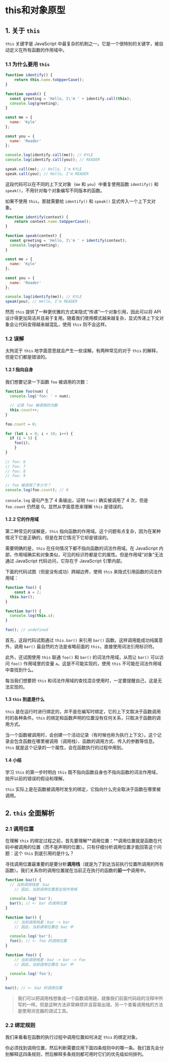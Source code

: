 # this和对象原型

## 1. 关于 `this`

`this` 关键字是 JavaScript 中最复杂的机制之一。它是一个很特别的关键字，被自动定义在所有函数的作用域中。

### 1.1 为什么要用 `this`

``` javascript
function identify() {
	return this.name.toUpperCase();
}
 
function speak() {
  const greeting = 'Hello, I\'m ' + identify.call(this);
  console.log(greeting);
}
 
const me = {
  name: 'Kyle'
};
 
const you = {
  name: 'Reader'
};
 
console.log(identify.call(me)); // KYLE
console.log(identify.call(you)); // READER
 
speak.call(me); // Hello, I'm KYLE
speak.call(you); // Hello, I'm READER
```

这段代码可以在不同的上下文对象（`me` 和 `you`）中重复使用函数 `identify()` 和 `speak()`，不用针对每个对象编写不同版本的函数。

如果不使用 `this`，那就需要给 `identify()` 和 `speak()` 显式传入一个上下文对象。

``` javascript
function identify(context) {
	return context.name.toUpperCase();
}
 
function speak(context) {
  const greeting = 'Hello, I\'m ' + identify(context);
  console.log(greeting);
}
 
const me = {
  name: 'Kyle'
};
 
const you = {
  name: 'Reader'
};
 
console.log(identify(me)); // KYLE
speak(you); // Hello, I'm READER
```

然而 `this` 提供了一种更优雅的方式来隐式“传递”一个对象引用，因此可以将 API 设计得更加简洁并且易于复用。随着我们使用模式越来越复杂，显式传递上下文对象会让代码变得越来越混乱，使用 `this` 则不会这样。

### 1.2 误解

太拘泥于 `this` 地字面意思就会产生一些误解。有两种常见的对于 `this` 的解释，但是它们都是错误的。

#### 1.2.1 指向自身

我们想要记录一下函数 `foo` 被调用的次数：

``` javascript
function foo(num) {
  console.log('foo: ' + num);
 
  // 记录 foo 被调用的次数
  this.count++;
}
 
foo.count = 0;
 
for (let i = 0; i < 10; i++) {
  if (i > 5) {
    foo(i);
	}
}
 
// foo: 6
// foo: 7
// foo: 8
// foo: 9
 
// foo 被调用了多少次？
console.log(foo.count); // 0
```

`console.log` 语句产生了 4 条输出，证明 `foo()` 确实被调用了 4 次，但是 `foo.count` 仍然是 0。显然从字面意思来理解 `this` 是错误的。

#### 1.2.2 它的作用域

第二种常见的误解是，`this` 指向函数的作用域。这个问题有点复杂，因为在某种情况下它是正确的，但是在其它情况下它却是错误的。

需要明确的是，`this` 在任何情况下都不指向函数的词法作用域。在 JavaScript 内部，作用域确实和对象类似，可见的标识符都是它的属性。但是作用域“对象”无法通过 JavaScript 代码访问，它存在于 JavaScript 引擎内部。

下面的代码试图（但是没有成功）跨越边界，使用 `this` 来隐式引用函数的词法作用域：

``` javascript
function foo() {
	const a = 2;
  this.bar();
}
 
function bar() {
  console.log(this.a);
}
 
foo(); // undefined
```

首先，这段代码试图通过 `this.bar()` 来引用 `bar()` 函数。这样调用能成功纯属意外，调用 `bar()` 最自然的方法是省略前面的 `this`，直接使用词法引用标识符。

此外，还试图使用 `this` 联通 `foo()` 和 `bar()` 的词法作用域，从而让 `bar()` 可以访问 `foo()` 作用域里的变量 `a`。这是不可能实现的，使用 `this` 不可能在词法作用域中查找到什么。

每当我们想要把 `this` 和词法作用域的查找混合使用时，一定要提醒自己，这是无法实现的。

#### 1.3 `this` 到底是什么

`this` 是在运行时进行绑定的，并不是在编写时绑定，它的上下文取决于函数调用时的各种条件。`this` 的绑定和函数声明的位置没有任何关系，只取决于函数的调用方式。

当一个函数被调用时，会创建一个活动记录（有时候也称为执行上下文）。这个记录会包含函数在哪里被调用（调用栈）、函数的调用方式、传入的参数等信息。`this` 就是这个记录的一个属性，会在函数执行的过程中用到。

#### 1.4 小结

学习 `this` 的第一步时明白 `this` 既不指向函数自身也不指向函数的词法作用域，抛开以前的错误的假设和理解。

`this` 实际上是在函数被调用时发生的绑定，它指向什么完全取决于函数在哪里被调用。

## 2. `this` 全面解析

### 2.1 调用位置

在理解 `this` 的绑定过程之前，首先要理解**调用位置：**调用位置就是函数在代码中被调用的位置（而不是声明的位置）。只有仔细分析调用位置才能回答这个问题：这个 `this` 到底引用的是什么？

寻找调用位置最重要的是要分析**调用栈**（就是为了到达当前执行位置所调用的所有函数）。我们关系你的调用位置就在当前正在执行的函数的**前一个**调用中。

``` javascript
function baz() {
  // 当前调用栈是：baz
	// 因此，当前调用位置是全局作用域
 
  console.log('baz');
  bar(); // <- bar 的调用位置
}
 
function bar() {
	// 当前调用栈是：baz -> bar
	// 因此，当前调用位置在 baz 中
 
  console.log('bar');
  foo(); // <- foo 的调用位置
}
 
function foo() {
	// 当前调用栈是：baz -> bar -> foo
	// 因此，当前调用位置在 bar 中
 
  console.log('foo');
}
 
baz(); // <- baz 的调用位置
```

> 我们可以把调用栈想象成一个函数调用链，就像我们前面代码段的注释中所写的一样。但是这种方法非常麻烦并且容易出错。另一个查看调用栈的方法是使用浏览器的调试工具。

### 2.2 绑定规则

我们来看看在函数的执行过程中调用位置如何决定 `this` 的绑定对象。

你必须找到调用位置，然后判断需要应用下面四条规则中的哪一条。我们首先会分别解释这四条规则，然后解释多条规则都可用时它们的优先级如何排列。
